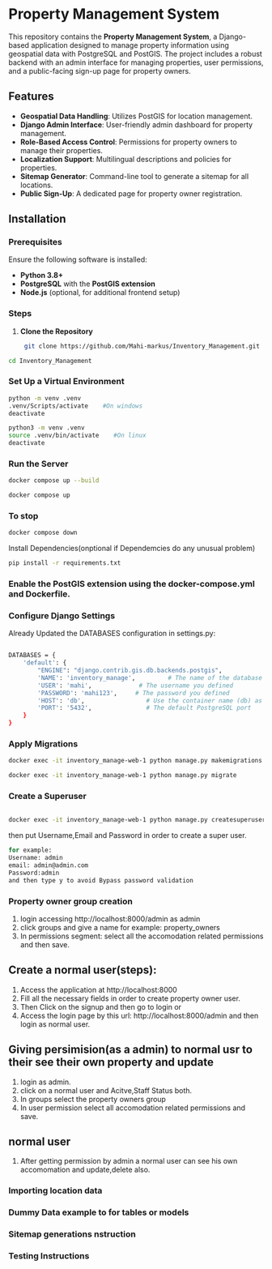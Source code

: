 # Property Management System

This repository contains the **Property Management System**, a Django-based application designed to manage property information using geospatial data with PostgreSQL and PostGIS. The project includes a robust backend with an admin interface for managing properties, user permissions, and a public-facing sign-up page for property owners.

## Features

- **Geospatial Data Handling**: Utilizes PostGIS for location management.
- **Django Admin Interface**: User-friendly admin dashboard for property management.
- **Role-Based Access Control**: Permissions for property owners to manage their properties.
- **Localization Support**: Multilingual descriptions and policies for properties.
- **Sitemap Generator**: Command-line tool to generate a sitemap for all locations.
- **Public Sign-Up**: A dedicated page for property owner registration.

## Installation

### Prerequisites

Ensure the following software is installed:

- **Python 3.8+**
- **PostgreSQL** with the **PostGIS extension**
- **Node.js** (optional, for additional frontend setup)

### Steps

1. **Clone the Repository**
   ```bash
    git clone https://github.com/Mahi-markus/Inventory_Management.git
   ```

```bash
cd Inventory_Management
```

### Set Up a Virtual Environment

```bash
python -m venv .venv
.venv/Scripts/activate    #On windows
deactivate
```

```bash
python3 -m venv .venv
source .venv/bin/activate    #On linux
deactivate
```

### Run the Server

```bash
docker compose up --build
```

```bash
docker compose up
```

### To stop

```bash
docker compose down

```

Install Dependencies(onptional if Dependemcies do any unusual problem)

```bash
pip install -r requirements.txt
```

### Enable the PostGIS extension using the docker-compose.yml and Dockerfile.

### Configure Django Settings

Already Updated the DATABASES configuration in settings.py:

```bash

DATABASES = {
    'default': {
        "ENGINE": "django.contrib.gis.db.backends.postgis",
        'NAME': 'inventory_manage',         # The name of the database you created
        'USER': 'mahi',             # The username you defined
        'PASSWORD': 'mahi123',     # The password you defined
        'HOST': 'db',                 # Use the container name (db) as the hostname
        'PORT': '5432',               # The default PostgreSQL port
    }
}


```

### Apply Migrations

```bash
docker exec -it inventory_manage-web-1 python manage.py makemigrations
```

```bash
docker exec -it inventory_manage-web-1 python manage.py migrate
```

### Create a Superuser

```bash

docker exec -it inventory_manage-web-1 python manage.py createsuperuser
```

then put Username,Email and Password in order to create a super user.

```bash
for example:
Username: admin
email: admin@admin.com
Password:admin
and then type y to avoid Bypass password validation

```

### Property owner group creation

1. login accessing http://localhost:8000/admin as admin
2. click groups and give a name for example: property_owners
3. In permissions segment: select all the accomodation related permissions and then save.

## Create a normal user(steps):

1.  Access the application at http://localhost:8000
2.  Fill all the necessary fields in order to create property owner user.
3.  Then Click on the signup and then go to login or
4.  Access the login page by this url: http://localhost:8000/admin and then login as normal user.

## Giving persimision(as a admin) to normal usr to their see their own property and update

1. login as admin.
2. click on a normal user and Acitve,Staff Status both.
3. In groups select the property owners group
4. In user permission select all accomodation related permissions and save.

## normal user

1. After getting permission by admin a normal user can see his own accomomation and update,delete also.

### Importing location data

### Dummy Data example to for tables or models

### Sitemap generations nstruction

### Testing Instructions

